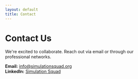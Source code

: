 ```yaml
---
layout: default
title: Contact
---
```


# Contact Us

We're excited to collaborate. Reach out via email or through our professional networks.

**Email:** info@simulationsquad.org  
**LinkedIn:** [Simulation Squad](https://www.linkedin.com)
